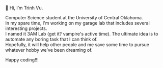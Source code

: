 👋 Hi, I’m Trinh Vu.

Computer Science student at the University of Central Oklahoma. \
In my spare time, I'm working on my garage lab that includes several interesting projects. \
I named it 3AM Lab (get it? vampire's active time). The ultimate idea is to automate any boring task that I can think of. \
Hopefully, it will help other people and me save some time to pursue whatever hobby we've been dreaming of.

Happy coding!!!
<!---
txvu/txvu is a ✨ special ✨ repository because its `README.md` (this file) appears on your GitHub profile.
You can click the Preview link to take a look at your changes.
--->
